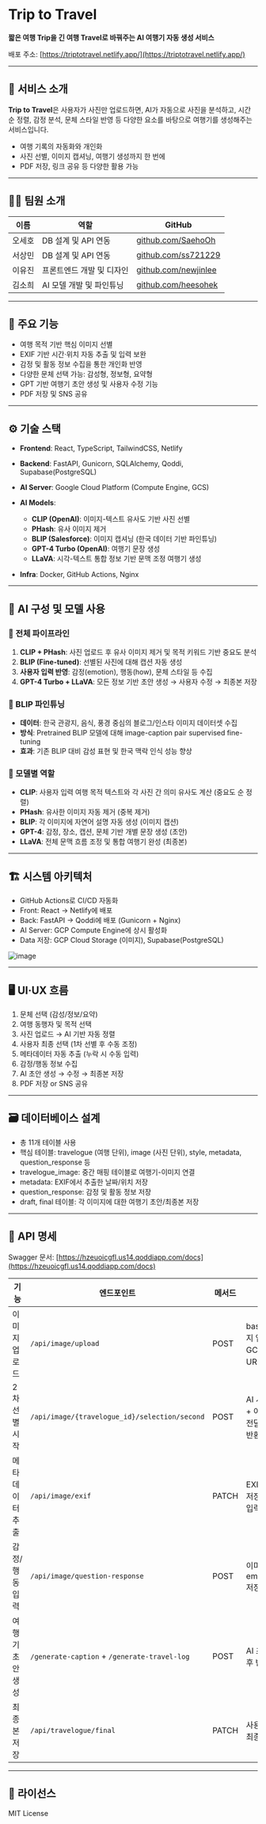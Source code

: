 # Trip to Travel

**짧은 여행 Trip을 긴 여행 Travel로 바꿔주는 AI 여행기 자동 생성 서비스**

배포 주소: [https://triptotravel.netlify.app/](https://triptotravel.netlify.app/)

---

## 📝 서비스 소개

**Trip to Travel**은 사용자가 사진만 업로드하면, AI가 자동으로 사진을 분석하고, 시간 순 정렬, 감정 분석, 문체 스타일 반영 등 다양한 요소를 바탕으로 여행기를 생성해주는 서비스입니다.

* 여행 기록의 자동화와 개인화
* 사진 선별, 이미지 캡셔닝, 여행기 생성까지 한 번에
* PDF 저장, 링크 공유 등 다양한 활용 가능

---

## 👨‍💻 팀원 소개

| 이름 | 역할 | GitHub |
|------|------|--------|
| 오세호 | DB 설계 및 API 연동 | [github.com/SaehoOh](https://github.com/SaehoOh) |
| 서상민 | DB 설계 및 API 연동 | [github.com/ss721229](https://github.com/ss721229) |
| 이유진 | 프론트엔드 개발 및 디자인 | [github.com/newjinlee](https://github.com/newjinlee) |
| 김소희 | AI 모델 개발 및 파인튜닝 | [github.com/heesohek](https://github.com/heesohek) |

---

## 🧩 주요 기능

* 여행 목적 기반 핵심 이미지 선별
* EXIF 기반 시간·위치 자동 추출 및 입력 보완
* 감정 및 활동 정보 수집을 통한 개인화 반영
* 다양한 문체 선택 가능: 감성형, 정보형, 요약형
* GPT 기반 여행기 초안 생성 및 사용자 수정 기능
* PDF 저장 및 SNS 공유

---

## ⚙️ 기술 스택

* **Frontend**: React, TypeScript, TailwindCSS, Netlify
* **Backend**: FastAPI, Gunicorn, SQLAlchemy, Qoddi, Supabase(PostgreSQL)
* **AI Server**: Google Cloud Platform (Compute Engine, GCS)
* **AI Models**:

  * **CLIP (OpenAI)**: 이미지-텍스트 유사도 기반 사진 선별
  * **PHash**: 유사 이미지 제거
  * **BLIP (Salesforce)**: 이미지 캡셔닝 (한국 데이터 기반 파인튜닝)
  * **GPT-4 Turbo (OpenAI)**: 여행기 문장 생성
  * **LLaVA**: 시각-텍스트 통합 정보 기반 문맥 조정 여행기 생성
* **Infra**: Docker, GitHub Actions, Nginx

---

## 🧠 AI 구성 및 모델 사용

### 📌 전체 파이프라인

1. **CLIP + PHash**: 사진 업로드 후 유사 이미지 제거 및 목적 키워드 기반 중요도 분석
2. **BLIP (Fine-tuned)**: 선별된 사진에 대해 캡션 자동 생성
3. **사용자 입력 반영**: 감정(emotion), 행동(how), 문체 스타일 등 수집
4. **GPT-4 Turbo + LLaVA**: 모든 정보 기반 초안 생성 → 사용자 수정 → 최종본 저장

### 📍 BLIP 파인튜닝

* **데이터**: 한국 관광지, 음식, 풍경 중심의 블로그/인스타 이미지 데이터셋 수집
* **방식**: Pretrained BLIP 모델에 대해 image-caption pair supervised fine-tuning
* **효과**: 기존 BLIP 대비 감성 표현 및 한국 맥락 인식 성능 향상

### 🧠 모델별 역할

* **CLIP**: 사용자 입력 여행 목적 텍스트와 각 사진 간 의미 유사도 계산 (중요도 순 정렬)
* **PHash**: 유사한 이미지 자동 제거 (중복 제거)
* **BLIP**: 각 이미지에 자연어 설명 자동 생성 (이미지 캡션)
* **GPT-4**: 감정, 장소, 캡션, 문체 기반 개별 문장 생성 (초안)
* **LLaVA**: 전체 문맥 흐름 조정 및 통합 여행기 완성 (최종본)

---

## 🏗️ 시스템 아키텍처

* GitHub Actions로 CI/CD 자동화
* Front: React → Netlify에 배포
* Back: FastAPI → Qoddi에 배포 (Gunicorn + Nginx)
* AI Server: GCP Compute Engine에 상시 활성화
* Data 저장: GCP Cloud Storage (이미지), Supabase(PostgreSQL)

![image](https://github.com/user-attachments/assets/481cd065-de73-49eb-b3ce-b346b2152d2e)

---

## 🖥️ UI·UX 흐름

1. 문체 선택 (감성/정보/요약)
2. 여행 동행자 및 목적 선택
3. 사진 업로드 → AI 기반 자동 정렬
4. 사용자 최종 선택 (1차 선별 후 수동 조정)
5. 메타데이터 자동 추출 (누락 시 수동 입력)
6. 감정/행동 정보 수집
7. AI 초안 생성 → 수정 → 최종본 저장
8. PDF 저장 or SNS 공유

---

## 🗃️ 데이터베이스 설계

* 총 11개 테이블 사용
* 핵심 테이블: travelogue (여행 단위), image (사진 단위), style, metadata, question\_response 등
* travelogue\_image: 중간 매핑 테이블로 여행기-이미지 연결
* metadata: EXIF에서 추출한 날짜/위치 저장
* question\_response: 감정 및 활동 정보 저장
* draft, final 테이블: 각 이미지에 대한 여행기 초안/최종본 저장

---

## 📡 API 명세

Swagger 문서: [https://hzeuoicgfl.us14.qoddiapp.com/docs](https://hzeuoicgfl.us14.qoddiapp.com/docs)

| 기능        | 엔드포인트                                         | 메서드   | 설명                                  |
| --------- | --------------------------------------------- | ----- | ----------------------------------- |
| 이미지 업로드   | `/api/image/upload`                           | POST  | base64 이미지 업로드 → GCP 저장 → URI DB 저장 |
| 2차 선별 시작  | `/api/image/{travelogue_id}/selection/second` | POST  | AI 서버로 목적 + 이미지 URI 전달 후 중요도 반환     |
| 메타데이터 추출  | `/api/image/exif`                             | PATCH | EXIF 데이터 저장 또는 수동 입력                |
| 감정/행동 입력  | `/api/image/question-response`                | POST  | 이미지별 emotion/how 저장                 |
| 여행기 초안 생성 | `/generate-caption` + `/generate-travel-log`  | POST  | AI 초안 생성 후 반환                       |
| 최종본 저장    | `/api/travelogue/final`                       | PATCH | 사용자 수정 후 최종본 저장                     |

---

## 📄 라이선스

MIT License
